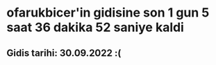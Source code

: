 # ofarukbicer'in gidisine son 1 gun 5 saat 36 dakika 52 saniye kaldi

## Gidis tarihi: 30.09.2022 :(